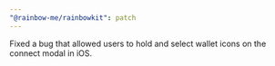 ```yaml
---
"@rainbow-me/rainbowkit": patch
---
```


Fixed a bug that allowed users to hold and select wallet icons on the connect modal in iOS.